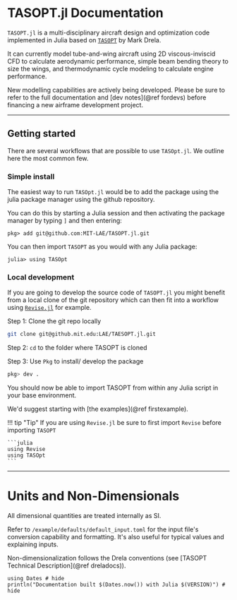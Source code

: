 # TASOPT.jl Documentation

`TASOPT.jl` is a multi-disciplinary aircraft design and optimization code implemented in Julia based on [`TASOPT`](http://web.mit.edu/drela/Public/web/tasopt/) by Mark Drela.

It can currently model tube-and-wing aircraft using 2D viscous-inviscid CFD to calculate aerodynamic performance, simple beam bending theory to size the wings, and thermodynamic cycle modeling to calculate engine performance.

New modelling capabilities are actively being developed. Please be sure to refer to the full documentation and [dev notes](@ref fordevs) before financing a new airframe development project.

---

## Getting started

There are several workflows that are possible to use `TASOpt.jl`. We outline here the most common few.

### Simple install

The easiest way to run `TASOpt.jl` would be to add the package using the julia package manager using the github repository.

You can do this by starting a Julia session and then activating the package manager by typing `]` and then entering:
```julia-repl
pkg> add git@github.com:MIT-LAE/TASOPT.jl.git
```

You can then import `TASOPT` as you would with any Julia package:
```julia-repl
julia> using TASOpt
```
### Local development

If you are going to develop the source code of `TASOPT.jl` you might benefit from a local clone of the git repository which
can then fit into a workflow using [`Revise.jl`](https://timholy.github.io/Revise.jl/stable/) for example.

Step 1: Clone the git repo locally
```bash
git clone git@github.mit.edu:LAE/TAESOPT.jl.git
```

Step 2: `cd` to the folder where TASOPT is cloned

Step 3: Use `Pkg` to install/ develop the package

```julia
pkg> dev .
```

You should now be able to import TASOPT from within any Julia script in your base environment.

We'd suggest starting with [the examples](@ref firstexample).

!!! tip "Tip"
    If you are using `Revise.jl` be sure to first import `Revise` before importing `TASOPT`

    ```julia
    using Revise
    using TASOpt
    ```

---

# Units and Non-Dimensionals

All dimensional quantities are treated internally as SI.

Refer to `/example/defaults/default_input.toml` for the input file's conversion capability and formatting. It's also useful for typical values and explaining inputs.

Non-dimensionalization follows the Drela conventions (see [TASOPT Technical Description](@ref dreladocs)).

```@example
using Dates # hide
println("Documentation built $(Dates.now()) with Julia $(VERSION)") # hide
```
